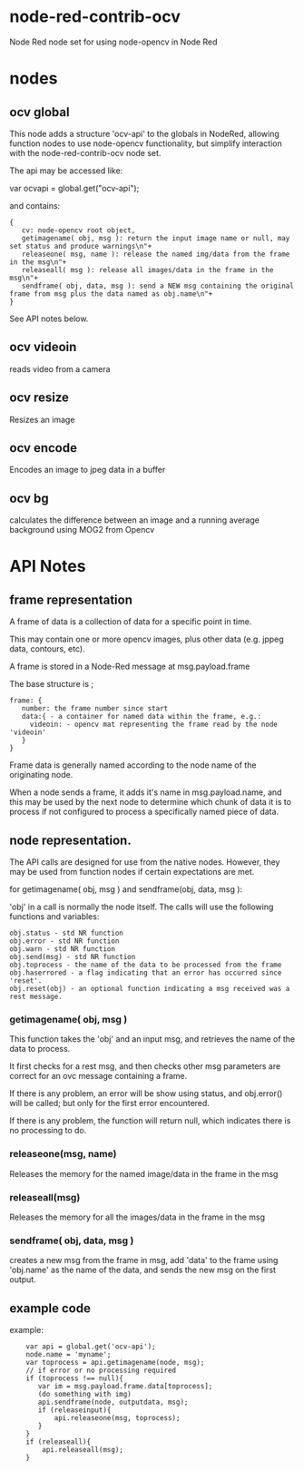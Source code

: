 # node-red-contrib-ocv
Node Red node set for using node-opencv in Node Red

# nodes

## ocv global

This node adds a structure 'ocv-api' to the globals in NodeRed, allowing function nodes to use node-opencv functionality, but simplify interaction with the node-red-contrib-ocv node set.

The api may be accessed like:

var ocvapi = global.get("ocv-api");

and contains:

```
{
   cv: node-opencv root object,
   getimagename( obj, msg ): return the input image name or null, may set status and produce warnings\n"+
   releaseone( msg, name ): release the named img/data from the frame in the msg\n"+
   releaseall( msg ): release all images/data in the frame in the msg\n"+
   sendframe( obj, data, msg ): send a NEW msg containing the original frame from msg plus the data named as obj.name\n"+
}
```

See API notes below.

## ocv videoin

reads video from a camera

## ocv resize

Resizes an image

## ocv encode

Encodes an image to jpeg data in a buffer

## ocv bg

calculates the difference between an image and a running average background using MOG2 from Opencv


# API Notes

## frame representation

A frame of data is a collection of data for a specific point in time.

This may contain one or more opencv images, plus other data (e.g. jppeg data, contours, etc).

A frame is stored in a Node-Red message at msg.payload.frame

The base structure is ;

```
frame: {
   number: the frame number since start
   data:{ - a container for named data within the frame, e.g.:
     videoin: - opencv mat representing the frame read by the node 'videoin'
   }
}
```

Frame data is generally named according to the node name of the originating node.

When a node sends a frame, it adds it's name in msg.payload.name, and this may be used by the next node to determine which chunk of data it is to process if not configured to process a specifically named piece of data.

## node representation.

The API calls are designed for use from the native nodes.  However, they may be used from function nodes if certain expectations are met.

for getimagename( obj, msg ) and sendframe(obj, data, msg ):

'obj' in a call is normally the node itself.  The calls will use the following functions and variables:

```
obj.status - std NR function
obj.error - std NR function
obj.warn - std NR function
obj.send(msg) - std NR function
obj.toprocess - the name of the data to be processed from the frame
obj.haserrored - a flag indicating that an error has occurred since 'reset'.
obj.reset(obj) - an optional function indicating a msg received was a rest message.
```

### getimagename( obj, msg )

This function takes the 'obj' and an input msg, and retrieves the name of the data to process.

It first checks for a rest msg, and then checks other msg parameters are correct for an ovc message containing a frame.

If there is any problem, an error will be show using status, and obj.error() will be called; but only for the first error encountered.

If there is any problem, the function will return null, which indicates there is no processing to do.

### releaseone(msg, name)

Releases the memory for the named image/data in the frame in the msg

### releaseall(msg)

Releases the memory for all the images/data in the frame in the msg

### sendframe( obj, data, msg )

creates a new msg from the frame in msg, add 'data' to the frame using 'obj.name' as the name of the data, and sends the new msg on the first output.


## example code

example:

```
    var api = global.get('ocv-api');
    node.name = 'myname';
    var toprocess = api.getimagename(node, msg);
    // if error or no processing required
    if (toprocess !== null){
       var im = msg.payload.frame.data[toprocess];
       (do something with img)
       api.sendframe(node, outputdata, msg);
       if (releaseinput){
           api.releaseone(msg, toprocess);
       }
    }
    if (releaseall){
        api.releaseall(msg);
    }
```

